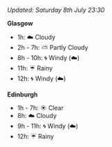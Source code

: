 *Updated: Saturday 8th July 23:30*

**Glasgow**

* 1h: :cloud: Cloudy
* 2h - 7h: :partly_sunny: Partly Cloudy
* 8h - 10h: :cyclone: Windy (:cloud:)
* 11h: :umbrella: Rainy
* 12h: :cyclone: Windy (:cloud:)

**Edinburgh**

* 1h - 7h: :sunny: Clear
* 8h: :cloud: Cloudy
* 9h - 11h: :cyclone: Windy (:cloud:)
* 12h: :umbrella: Rainy
